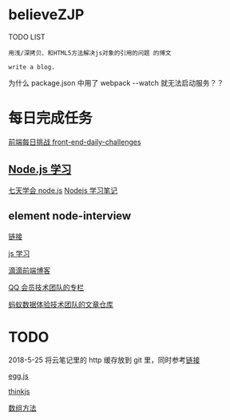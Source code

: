 # believeZJP

TODO LIST

    用浅/深拷贝、和HTML5方法解决js对象的引用的问题 的博文

    write a blog.

为什么 package.json 中用了 webpack --watch 就无法启动服务？？

# 每日完成任务

[前端每日挑战 front-end-daily-challenges ](https://github.com/comehope/front-end-daily-challenges)

## [Node.js 学习](https://github.com/nswbmw/N-blog)

[七天学会 node.js](http://nqdeng.github.io/7-days-nodejs)
[Nodejs 学习笔记](https://github.com/chyingp/nodejs-learning-guide)

## element node-interview

[链接](https://github.com/ElemeFE/node-interview/tree/master/sections/zh-cn)

[js 学习](https://github.com/mqyqingfeng/Blog/blob/master/README.md)

[滴滴前端博客](https://github.com/DDFE/DDFE-blog)

[QQ 会员技术团队的专栏](https://cloud.tencent.com/developer/column/1000)

[蚂蚁数据体验技术团队的文章仓库](https://github.com/ProtoTeam/blog)

# TODO

2018-5-25
将云笔记里的 http 缓存放到 git 里，同时参考[链接](https://segmentfault.com/a/1190000015019753?utm_source=index-hottest)

[egg.js](http://eggjs.org/zh-cn/)

[thinkjs](https://thinkjs.org/)

[数组方法](https://juejin.im/post/5b0903b26fb9a07a9d70c7e0)
